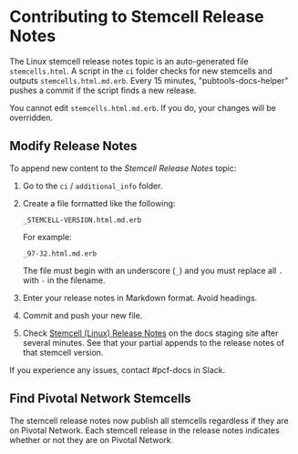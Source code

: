 # Contributing to Stemcell Release Notes

The Linux stemcell release notes topic is an auto-generated file `stemcells.html`. A script
in the `ci` folder checks for new stemcells and outputs `stemcells.html.md.erb`. Every 15 minutes, "pubtools-docs-helper" pushes a commit if the script finds a new release.

You cannot edit `stemcells.html.md.erb`. If you do, your changes will be overridden.

## Modify Release Notes

To append new content to the *Stemcell Release Notes* topic:

1. Go to the `ci` / `additional_info` folder.
1. Create a file formatted like the following:
    ```
    _STEMCELL-VERSION.html.md.erb
    ```
    For example:
    ```terminal
    _97-32.html.md.erb
    ```
    The file must begin with an underscore (`_`) and you must replace all `.` with `-` in the filename.
  
1. Enter your release notes in Markdown format. Avoid headings.

1. Commit and push your new file.

1. Check [Stemcell (Linux) Release Notes](https://docs-pcf-staging.cfapps.io/platform/stemcells/stemcells.html) on the docs staging site after several minutes. See that your partial appends to the release notes of that stemcell version.

If you experience any issues, contact #pcf-docs in Slack.

## Find Pivotal Network Stemcells

The stemcell release notes now publish all stemcells regardless if they are on Pivotal Network. Each stemcell release in the release notes indicates whether or not they are on Pivotal Network.
